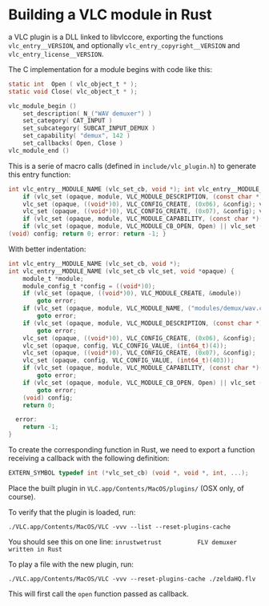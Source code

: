 # Building a VLC module in Rust

a VLC plugin is a DLL linked to libvlccore, exporting the functions `vlc_entry__VERSION`, and optionally `vlc_entry_copyright__VERSION` and `vlc_entry_license__VERSION`.

The C implementation for a module begins with code like this:

```C
static int  Open ( vlc_object_t * );
static void Close( vlc_object_t * );

vlc_module_begin ()
    set_description( N_("WAV demuxer") )
    set_category( CAT_INPUT )
    set_subcategory( SUBCAT_INPUT_DEMUX )
    set_capability( "demux", 142 )
    set_callbacks( Open, Close )
vlc_module_end ()
```

This is a serie of macro calls (defined in `include/vlc_plugin.h`) to generate this entry function:

```C
int vlc_entry__MODULE_NAME (vlc_set_cb, void *); int vlc_entry__MODULE_NAME (vlc_set_cb vlc_set, void *opaque) { module_t *module; module_config_t *config = ((void*)0); if (vlc_set (opaque, ((void*)0), VLC_MODULE_CREATE, &module)) goto error; if (vlc_set (opaque, module, VLC_MODULE_NAME, ("modules/demux/wav.c"))) goto error;·
    if (vlc_set (opaque, module, VLC_MODULE_DESCRIPTION, (const char *)(N_("WAV demuxer")))) goto error;
    vlc_set (opaque, ((void*)0), VLC_CONFIG_CREATE, (0x06), &config); vlc_set (opaque, config, VLC_CONFIG_VALUE, (int64_t)(4));
    vlc_set (opaque, ((void*)0), VLC_CONFIG_CREATE, (0x07), &config); vlc_set (opaque, config, VLC_CONFIG_VALUE, (int64_t)(403));
    if (vlc_set (opaque, module, VLC_MODULE_CAPABILITY, (const char *)("demux")) || vlc_set (opaque, module, VLC_MODULE_SCORE, (int)(142))) goto error;
    if (vlc_set (opaque, module, VLC_MODULE_CB_OPEN, Open) || vlc_set (opaque, module, VLC_MODULE_CB_CLOSE, Close)) goto error;
(void) config; return 0; error: return -1; }
```

With better indentation:

```C
int vlc_entry__MODULE_NAME (vlc_set_cb, void *);
int vlc_entry__MODULE_NAME (vlc_set_cb vlc_set, void *opaque) {
    module_t *module;
    module_config_t *config = ((void*)0);
    if (vlc_set (opaque, ((void*)0), VLC_MODULE_CREATE, &module))
        goto error;
    if (vlc_set (opaque, module, VLC_MODULE_NAME, ("modules/demux/wav.c")))
        goto error;
    if (vlc_set (opaque, module, VLC_MODULE_DESCRIPTION, (const char *)(N_("WAV demuxer"))))
        goto error;
    vlc_set (opaque, ((void*)0), VLC_CONFIG_CREATE, (0x06), &config);
    vlc_set (opaque, config, VLC_CONFIG_VALUE, (int64_t)(4));
    vlc_set (opaque, ((void*)0), VLC_CONFIG_CREATE, (0x07), &config);
    vlc_set (opaque, config, VLC_CONFIG_VALUE, (int64_t)(403));
    if (vlc_set (opaque, module, VLC_MODULE_CAPABILITY, (const char *)("demux")) || vlc_set (opaque, module, VLC_MODULE_SCORE, (int)(142)))
        goto error;
    if (vlc_set (opaque, module, VLC_MODULE_CB_OPEN, Open) || vlc_set (opaque, module, VLC_MODULE_CB_CLOSE, Close))
        goto error;
    (void) config;
    return 0;

  error:
    return -1;
}
```

To create the corresponding function in Rust, we need to export a function receiving a callback with the following definition:

```C
EXTERN_SYMBOL typedef int (*vlc_set_cb) (void *, void *, int, ...);
```

Place the built plugin in `VLC.app/Contents/MacOS/plugins/` (OSX only, of course).

To verify that the plugin is loaded, run:

```
./VLC.app/Contents/MacOS/VLC -vvv --list --reset-plugins-cache
```

You should see this on one line: `inrustwetrust          FLV demuxer written in Rust`

To play a file with the new plugin, run:

```
./VLC.app/Contents/MacOS/VLC -vvv --reset-plugins-cache ./zeldaHQ.flv
```

This will first call the `open` function passed as callback.
